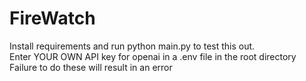 # FireWatch

Install requirements and run python main.py to test this out. <br>
Enter YOUR OWN API key for openai in a .env file in the root directory
Failure to do these will result in an error
